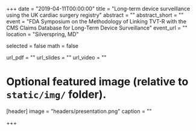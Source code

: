 +++
date = "2019-04-11T00:00:00"
title = "Long-term device surveillance using the UK cardiac surgery registry"
abstract = ""
abstract_short = ""
event = "FDA Symposium on the Methodology of Linking TVT-R with the CMS Claims Database for Long-Term Device Surveillance"
event_url = ""
location = "Silverspring, MD"

selected = false
math = false

url_pdf = ""
url_slides = ""
url_video = ""

# Optional featured image (relative to `static/img/` folder).
[header]
image = "headers/presentation.png"
caption = ""

+++
